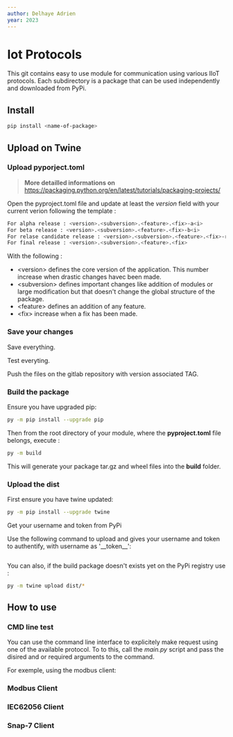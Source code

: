 ```yaml
---
author: Delhaye Adrien
year: 2023
---
```


# Iot Protocols

This git contains easy to use module for communication using various IIoT protocols.
Each subdirectory is a package that can be used independently and downloaded from PyPi.

## Install

```bash
pip install <name-of-package>
```

## Upload on Twine

### Upload pyporject.toml

> **More detailled informations on** <https://packaging.python.org/en/latest/tutorials/packaging-projects/>

Open the pyproject.toml file and update at least the _version_ field with your current verion following the template :

```bash
For alpha release : <version>.<subversion>.<feature>.<fix>-a<i>
For beta release : <version>.<subversion>.<feature>.<fix>-b<i>
For relase candidate release : <version>.<subversion>.<feature>.<fix>-rc<i>
For final release : <version>.<subversion>.<feature>.<fix>
```

With the following :

- \<version\> defines the core version of the application. This number increase when drastic changes havec been made.
- \<subversion> defines important changes like addition of modules or large modification but that doesn't change the global structure of the package.
- \<feature> defines an addition of any feature.
- \<fix> increase when a fix has been made.

### Save your changes

Save everything.

Test everyting.

Push the files on the gitlab repository with version associated TAG.

### Build the package

Ensure you have upgraded pip:

```bash
py -m pip install --upgrade pip
```

Then from the root directory of your module, where the **pyproject.toml** file belongs, execute :

```bash
py -m build
```

This will generate your package tar.gz and wheel files into the **build** folder.

### Upload the dist

First ensure you have twine updated:

```bash
py -m pip install --upgrade twine
```

Get your username and token from PyPi

Use the following command to upload and gives your username and token to authentify, with username as '\_\_token\_\_':

```bashpy -m twine upload dist/<package-file-to-update>
```

You can also, if the build package doesn't exists yet on the PyPi registry use :

```bash
py -m twine upload dist/*
```

## How to use

### CMD line test

You can use the command line interface to explicitely make request using one of the available protocol.
To to this, call the _main.py_ script and pass the disired and or required arguments to the command.

For exemple, using the modbus client:

### Modbus Client

### IEC62056 Client

### Snap-7 Client

